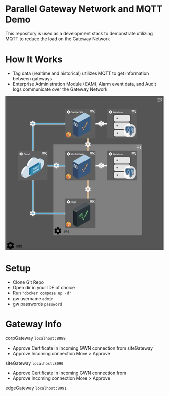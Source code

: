 # Parallel Gateway Network and MQTT Demo

This repository is used as a development stack to demonstrate utilizing MQTT to reduce the load on the Gateway Network

# How It Works

* Tag data (realtime and historical) utilizes MQTT to get information between gateways
* Enterprise Administration Module (EAM), Alarm event data, and Audit logs communicate over the Gateway Network

![alt text](https://github.com/ia-tgoetz/MQTT-GWN/blob/main/GWNMQTTArch.JPG?raw=true)

# Setup
* Clone Git Repo
* Open dir in your IDE of choice
* Run ` "docker compose up -d" `
* gw username ` admin `
* gw passwords ` password `

# Gateway Info

corpGateway ` localhost:8089 `
* Approve Certificate In Incoming GWN connection from siteGateway
* Approve Incoming connection More > Approve

siteGateway ` localhost:8090 `
* Approve Certificate In Incoming GWN connection from 
* Approve Incoming connection More > Approve

edgeGateway ` localhost:8091 `
